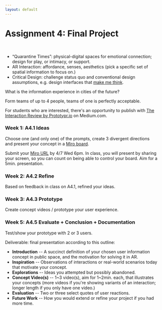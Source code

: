 ```yaml
---
layout: default
---
```


# Assignment 4: Final Project
<br>

- “Quarantine Times”: physical-digital spaces for emotional connection; design for play, or intimacy, or support.
- AR Interaction: affordance, senses, aesthetics (pick a specific set of spatial information to focus on.)
- Critical Design: challenge status quo and conventional design assumptions, e.g. design interfaces that [make me think](https://ralphammer.com/make-me-think/).

What is the information experience in cities of the future?

Form teams of up to 4 people, teams of one is perfectly acceptable.

For students who are interested, there's an opportunity to publish with [The Interaction Review by Prototypr.io](https://blog.prototypr.io/theinteractionreview/home) on Medium.com.

### Week 1: A4.1 Ideas

Choose one (and only one) of the prompts, create 3 divergent directions and present your concept in a [Miro board](https://miro.com/).

Submit your [Miro URL](https://forms.gle/EDzhzmCAJPhydBog6) by 4/7 Wed 6pm. In class, you will present by sharing your screen, so you can count on being able to control your board. Aim for a 5min. presentation.

### Week 2: A4.2 Refine

Based on feedback in class on A4.1, refined your ideas.

### Week 3: A4.3 Prototype

Create concept videos / prototype your user experience.

### Week 5: A4.5 Evaluate + Conclusion + Documentation

Test/show your prototype with 2 or 3 users.

Deliverable: final presentation according to this outline:

- **Introduction** -- A succinct definition of your chosen user information concept in public space, and the motivation for solving it in AR.
- **Inspiration** -- Observations of interactions or real-world scenarios today that motivate your concept.
- **Explorations** -- Ideas you attempted but possibly abandoned.
- **Concept Video(s)** -- 1~3 video(s), aim for 1~2min. each, that illustrates your concepts (more videos if you're showing variants of an interaction; longer length if you only have one video.)
- **Evaluation** -- Two or three select quotes of user reactions.
- **Future Work** -- How you would extend or refine your project if you had more time.
